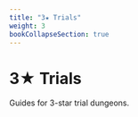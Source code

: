 ```yaml
---
title: "3★ Trials"
weight: 3
bookCollapseSection: true
---
```


# 3★ Trials

Guides for 3-star trial dungeons.
